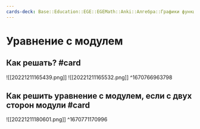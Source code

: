 ```yaml
---
cards-deck: Base::Education::EGE::EGEMath::Anki::Алгебра::Графики функций
---
```


# Уравнение с модулем

## Как решать? #card 
![[20221211165439.png]]
![[20221211165532.png]]
^1670766963798

## Как решить уравнение с модулем, если с двух сторон модули #card 
![[20221211180601.png]]
^1670771170996
